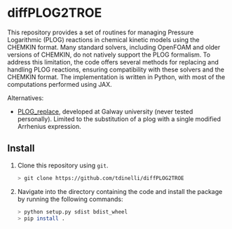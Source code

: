 # diffPLOG2TROE

This repository provides a set of routines for managing Pressure Logarithmic (PLOG) reactions in
chemical kinetic models using the CHEMKIN format. Many standard solvers, including OpenFOAM and
older versions of CHEMKIN, do not natively support the PLOG formalism. To address this limitation,
the code offers several methods for replacing and handling PLOG reactions, ensuring compatibility
with these solvers and the CHEMKIN format. The implementation is written in Python, with most of the
computations performed using JAX.

Alternatives:
- [PLOG_replace](https://universityofgalway.ie/combustionchemistrycentre/softwaredownloads/),
developed at Galway university (never tested personally). Limited to the substitution of a plog with
a single modified Arrhenius expression.

## Install
1. Clone this repository using `git`.
    ```bash
    > git clone https://github.com/tdinelli/diffPLOG2TROE
    ```
2. Navigate into the directory containing the code and install the package by running the following commands:
    ```bash
    > python setup.py sdist bdist_wheel
    > pip install .
    ```

<!-- ## Theoretical background -->
<!-- In certain circumstances, the rate of a chemical reaction may be dependent on both pressure and -->
<!-- temperature. CHEMKIN allows for two distinct types of such reactions: unimolecular/recombination -->
<!-- fall-off reactions and chemically activated bimolecular reactions. In general, the rate for -->
<!-- unimolecular/recombination fall-off reactions increases with increasing pressure, while the rate for -->
<!-- chemically activated bimolecular reactions decreases with increasing pressure. In both cases, -->
<!-- CHEMKIN provides a range of expressions that smoothly blend between high- and low-pressure limiting -->
<!-- rate expressions. -->
<!---->
<!-- ### Fall Off reactions -->
<!-- A falloff reaction is defined as a reaction that exhibits a first-order dependence on the -->
<!-- concentration of the reactant, $[M]$, at low pressure. However, as the concentration of $[M]$ -->
<!-- increases, the reaction order with respect to $[M]$ approaches zero. This behavior is exemplified by -->
<!-- a three-body reaction. Dissociation and association reactions of polyatomic molecules frequently -->
<!-- manifest this characteristic. The most straightforward expression for the rate coefficient of a -->
<!-- falloff reaction is the Lindemann form. Let's consider as example the following reaction. -->
<!-- ```math -->
<!-- CH_3 + CH_3 (+M) \leftrightarrow C_2H_6 (+M) -->
<!-- ``` -->
<!-- There are multiple approaches to representing the rate expressions in this fall-off region. The most -->
<!-- straightforward approach is that proposed by Lindemann. Additionally, two other methodologies have -->
<!-- been developed that offer a more precise characterization of the fall-off region than the Lindemann -->
<!-- formulation. The CHEMKIN package accommodates all three of these forms as optional inputs. We -->
<!-- commence with an examination of the Lindemann approach. In order to obtain a pressure-dependent rate -->
<!-- expression, it is necessary to employ the Lindemann form for the rate coefficient, which blends the -->
<!-- Arrhenius rate parameters required for both the high- and low-pressure limiting cases. In the -->
<!-- Arrhenius form, the parameters are provided for the high-pressure limit ($k_{\infty}$) and the -->
<!-- low-pressure limit ($k_0$) as follows: -->
<!-- ```math -->
<!-- k_{\infty} = A_{\infty}T^{\beta_{\infty}}e^{-\frac{Ea_{\infty}}{RT}} -->
<!-- ``` -->
<!-- ```math -->
<!-- k_{0} = A_{0}T^{\beta_{0}}e^{-\frac{Ea_{0}}{RT}} -->
<!-- ``` -->
<!-- The rate constant at any given pressure is then calculated according to the following formula: -->
<!---->
<!-- ```math -->
<!-- k = k_{\infty} \left(\frac{P_{r}}{1+Pr}\right)F -->
<!-- ``` -->
<!---->
<!-- Where the reduced pressure $`Pr`$ is given by: -->
<!---->
<!-- ```math -->
<!-- Pr = \frac{k_{0}[M]}{k_{\infty}} -->
<!-- ``` -->
<!---->
<!-- Where $`[M]`$ is the concentration of the mixture, possibly including enhanced third-body -->
<!-- efficiencies. -->
<!---->
<!-- ### Chemically activated bimolecular reactions (CABR) -->
<!-- To illustrate a chemically activated bimolecular reaction, one might consider the reaction: -->
<!---->
<!-- $$ -->
<!-- CH_3+CH_3(+M) \leftrightarrow C_2H_5+H(+M) -->
<!-- $$ -->
<!---->
<!-- This reaction, which is endothermic, occurs via the same chemically activated $`C_{2}H_{6}^{*}`$  -->
<!-- adduct as the recombination reaction $`CH_3 + CH_3 (+M) \leftrightarrow C_2H_6 (+M)`$ . As the -->
<!-- pressure rises, deactivating collisions of $C_{2}H_{6}^{*}$ with other molecules result in an -->
<!-- increase in the rate coefficient for $`C_{2}H_{6}`$ formation. Concurrently, these deactivating -->
<!-- collisions preclude the dissociation of $`C_{2}H_{6}^{*}`$ into $`C_{2}H_{5} + H`$, thereby causing this -->
<!-- rate coefficient to decrease with increasing pressure. Similarly, chemically-activated reactions are -->
<!-- described by a blending between a low-pressure and a high-pressure rate expression, as is the case -->
<!-- with falloff reactions. The distinction lies in the manner of expression, whereby the forward rate -->
<!-- constant is written as being proportional to the low-pressure rate constant. -->
<!---->
<!-- $$ -->
<!-- k = k_{0} \left(\frac{1}{1+Pr}\right)F -->
<!-- $$ -->
<!---->
<!-- ### Available formalisms to compute $F$ -->
<!-- |               | Formula for F                                                                                                                                                                                                                                                                                                                          | Notes                                                                                                                                                             | -->
<!-- | :------------ | :------------------------------------------------------------------------------------------------------------------------------------------------------------------------------------------------------------------------------------------------------------------------------------------------------------------------------------: | ----------------------------------------------------------------------------------------------------------------------------------------------------------------- | -->
<!-- | **Lindemann** | $F = 1$                                                                                                                                                                                                                                                                                                                                |                                                                                                                                                                   | -->
<!-- | **Troe**      | $log_{10}F = \frac{log_{10}Fcent}{1 + f_{1}^2}$<br/><br/>$Fcent = (1-A) exp\left(-\frac{T}{T_3}\right) + Aexp\left(-\frac{T}{T_1}\right) + exp\left(\frac{T_2}{T}\right)$<br/><br/>$f_1 = \frac{log_{10}Pr + c}{n - 0.14\left(log_{10}Pr + c\right)}$<br/><br/>$c = -0.4 - 0.67log_{10}Fcent$<br/><br/>$n = 0.75 - 1.27 log_{10}Fcent$ | Parameters to be specified in the CHEMKIN formalism are:<br/> $A$, $T_3$, $T_1$ and $T_2$ which  is optional.                                                     | -->
<!-- | **SRI**       | $X = \frac{1}{1 + log_{10}^{2}Pr}$<br/><br/>$F = d\left[a\times exp\left(-b/T\right) + exp\left(-T/c\right)\right]^{X} T^{e}$                                                                                                                                                                                                          | Parameters to be specified in the CHEMKIN formalism are:<br/> $a$, $b$, $c$, $d$ and $e$ keep in mind that the original fomulation correspond to $d=1$ and $e=0$. | -->
<!---->
<!---->
<!-- ### Pressure logarithmic formulation (PLOG) -->
<!-- Introduced by J. Miller, as a generalized polynomial fitting for temperature and pressure -->
<!-- dependent kinetic constants, by defining the following expression for the kinetic constant: -->
<!---->
<!-- $$ -->
<!-- k \left(T, P_{i}\right) = \sum_{k=1}^{M} A_{i, k} T^{b_{i, k}} exp\left(-E_{act}^{i, -->
<!-- k}/(RT)\right), i=1, ..., Np, M \geq 1 -->
<!-- $$ -->
<!---->
<!-- at a set of pressures, $P = P_{1}, P_{2}, ..., P_{Np}$. $M$ and $Np$ are user specified numbers. The -->
<!-- extrapolation is bounded by the two pressure limits, $P_{1}$ and $P_{Np}$. To calculate $k \left(T, -->
<!-- P_{i}\right)$ for any pressure, interpolate $logk$ as a linear function of $logP$. If $P$ is -->
<!-- between $P_{i}$ and $P_{i+1}$ for any temperature a rate constant can be find from: -->
<!---->
<!-- $$ -->
<!-- logk \left(T, P\right) = logk\left(T, P_{i}\right) + \left(logP - logP_{i}\right) \frac{logk\left(T, -->
<!-- P_{i+1}\right) - logk\left(T, P_{i}\right)}{logP_{i+1} - logP_{i}} -->
<!-- $$ -->
<!---->
<!-- ## TODO -->
<!---->
<!-- Finish and publish code documentation. -->
